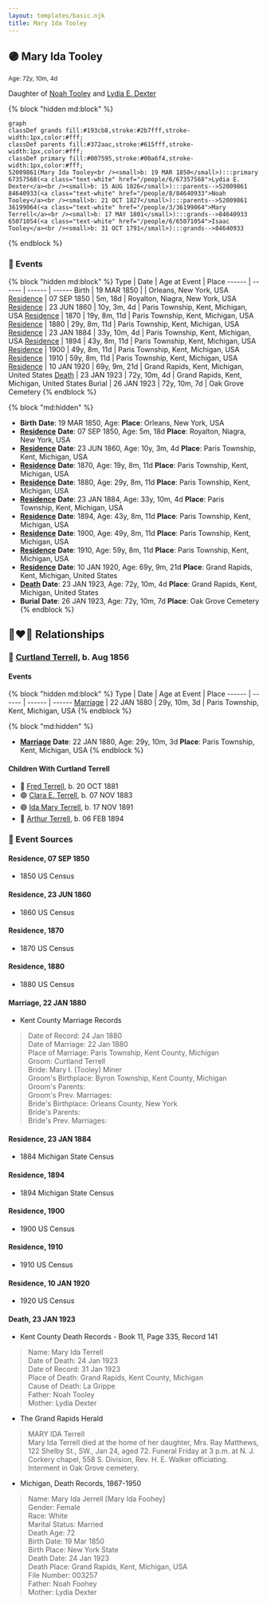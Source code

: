 ```yaml
---
layout: templates/basic.njk
title: Mary Ida Tooley
---
```

## 🟣 Mary Ida Tooley
<small>Age: 72y, 10m, 4d</small>

Daughter of [Noah Tooley](/people/8/84640933) and [Lydia E. Dexter](/people/6/67357568)

{% block "hidden md:block" %}
```mermaid
graph
classDef grands fill:#193cb8,stroke:#2b7fff,stroke-width:1px,color:#fff;
classDef parents fill:#372aac,stroke:#615fff,stroke-width:1px,color:#fff;
classDef primary fill:#007595,stroke:#00a6f4,stroke-width:1px,color:#fff;
52009861(Mary Ida Tooley<br /><small>b: 19 MAR 1850</small>):::primary
67357568(<a class="text-white" href="/people/6/67357568">Lydia E. Dexter</a><br /><small>b: 15 AUG 1826</small>):::parents-->52009861
84640933(<a class="text-white" href="/people/8/84640933">Noah Tooley</a><br /><small>b: 21 OCT 1827</small>):::parents-->52009861
36199064(<a class="text-white" href="/people/3/36199064">Mary Terrell</a><br /><small>b: 17 MAY 1801</small>):::grands-->84640933
65071054(<a class="text-white" href="/people/6/65071054">Isaac Tooley</a><br /><small>b: 31 OCT 1791</small>):::grands-->84640933
```
{% endblock %}

### 📆 Events

{% block "hidden md:block" %}
Type | Date | Age at Event | Place
------ | ------ | ------ | ------
Birth | 19 MAR 1850 |  | Orleans, New York, USA
[Residence](#event-event-0) | 07 SEP 1850 | 5m, 18d | Royalton, Niagra, New York, USA
[Residence](#event-event-1) | 23 JUN 1860 | 10y, 3m, 4d | Paris Township, Kent, Michigan, USA
[Residence](#event-event-2) | 1870 | 19y, 8m, 11d | Paris Township, Kent, Michigan, USA
[Residence](#event-event-3) | 1880 | 29y, 8m, 11d | Paris Township, Kent, Michigan, USA
[Residence](#event-event-4) | 23 JAN 1884 | 33y, 10m, 4d | Paris Township, Kent, Michigan, USA
[Residence](#event-event-5) | 1894 | 43y, 8m, 11d | Paris Township, Kent, Michigan, USA
[Residence](#event-event-6) | 1900 | 49y, 8m, 11d | Paris Township, Kent, Michigan, USA
[Residence](#event-event-7) | 1910 | 59y, 8m, 11d | Paris Township, Kent, Michigan, USA
[Residence](#event-event-8) | 10 JAN 1920 | 69y, 9m, 21d | Grand Rapids, Kent, Michigan, United States
[Death](#event-event-13) | 23 JAN 1923 | 72y, 10m, 4d | Grand Rapids, Kent, Michigan, United States
Burial | 26 JAN 1923 | 72y, 10m, 7d | Oak Grove Cemetery
{% endblock %}

{% block "md:hidden" %}
- **Birth**
**Date**: 19 MAR 1850, Age:
**Place**: Orleans, New York, USA
- **[Residence](#event-event-0)**
**Date**: 07 SEP 1850, Age: 5m, 18d
**Place**: Royalton, Niagra, New York, USA
- **[Residence](#event-event-1)**
**Date**: 23 JUN 1860, Age: 10y, 3m, 4d
**Place**: Paris Township, Kent, Michigan, USA
- **[Residence](#event-event-2)**
**Date**: 1870, Age: 19y, 8m, 11d
**Place**: Paris Township, Kent, Michigan, USA
- **[Residence](#event-event-3)**
**Date**: 1880, Age: 29y, 8m, 11d
**Place**: Paris Township, Kent, Michigan, USA
- **[Residence](#event-event-4)**
**Date**: 23 JAN 1884, Age: 33y, 10m, 4d
**Place**: Paris Township, Kent, Michigan, USA
- **[Residence](#event-event-5)**
**Date**: 1894, Age: 43y, 8m, 11d
**Place**: Paris Township, Kent, Michigan, USA
- **[Residence](#event-event-6)**
**Date**: 1900, Age: 49y, 8m, 11d
**Place**: Paris Township, Kent, Michigan, USA
- **[Residence](#event-event-7)**
**Date**: 1910, Age: 59y, 8m, 11d
**Place**: Paris Township, Kent, Michigan, USA
- **[Residence](#event-event-8)**
**Date**: 10 JAN 1920, Age: 69y, 9m, 21d
**Place**: Grand Rapids, Kent, Michigan, United States
- **[Death](#event-event-13)**
**Date**: 23 JAN 1923, Age: 72y, 10m, 4d
**Place**: Grand Rapids, Kent, Michigan, United States
- **Burial**
**Date**: 26 JAN 1923, Age: 72y, 10m, 7d
**Place**: Oak Grove Cemetery
{% endblock %}

## 👩‍❤️‍👨 Relationships

### 🔵 [Curtland Terrell](/people/4/47972604), b. Aug 1856

#### Events

{% block "hidden md:block" %}
Type | Date | Age at Event | Place
------ | ------ | ------ | ------
[Marriage](#event-family-0-event-0) | 22 JAN 1880 | 29y, 10m, 3d | Paris Township, Kent, Michigan, USA
{% endblock %}

{% block "md:hidden" %}
- **[Marriage](#event-family-0-event-0)**
**Date**: 22 JAN 1880, Age: 29y, 10m, 3d
**Place**: Paris Township, Kent, Michigan, USA
{% endblock %}

#### Children With Curtland Terrell
* 🔵 [Fred Terrell](/people/9/92332748), b. 20 OCT 1881
* 🟣 [Clara E. Terrell](/people/6/62490094), b. 07 NOV 1883
* 🟣 [Ida Mary Terrell](/people/7/71382896), b. 17 NOV 1891
* 🔵 [Arthur Terrell](/people/7/79436691), b. 06 FEB 1894
### 📰 Event Sources

#### <a id="event-event-0"></a> Residence, 07 SEP 1850
* 1850 US Census

#### <a id="event-event-1"></a> Residence, 23 JUN 1860
* 1860 US Census

#### <a id="event-event-2"></a> Residence, 1870
* 1870 US Census

#### <a id="event-event-3"></a> Residence, 1880
* 1880 US Census

#### <a id="event-family-0-event-0"></a> Marriage, 22 JAN 1880
* Kent County Marriage Records
>   
  > Date of Record: 24 Jan 1880  
  > Date of Marriage: 22 Jan 1880  
  > Place of Marriage: Paris Township, Kent County, Michigan  
  > Groom: Curtland Terrell  
  > Bride: Mary I. (Tooley) Miner  
  > Groom's Birthplace: Byron Township, Kent County, Michigan  
  > Groom's Parents:  
  > Groom's Prev. Marriages:  
  > Bride's Birthplace: Orleans County, New York  
  > Bride's Parents:  
  > Bride's Prev. Marriages:

#### <a id="event-event-4"></a> Residence, 23 JAN 1884
* 1884 Michigan State Census

#### <a id="event-event-5"></a> Residence, 1894
* 1894 Michigan State Census

#### <a id="event-event-6"></a> Residence, 1900
* 1900 US Census

#### <a id="event-event-7"></a> Residence, 1910
* 1910 US Census

#### <a id="event-event-8"></a> Residence, 10 JAN 1920
* 1920 US Census

#### <a id="event-event-13"></a> Death, 23 JAN 1923
* Kent County Death Records  - Book 11, Page 335, Record 141
>   
  > Name: Mary Ida Terrell  
  > Date of Death: 24 Jan 1923  
  > Date of Record: 31 Jan 1923  
  > Place of Death: Grand Rapids, Kent County, Michigan  
  > Cause of Death: La Grippe  
  > Father: Noah Tooley  
  > Mother: Lydia Dexter
* The Grand Rapids Herald
>   
  > MARY IDA Terrell  
  > Mary Ida Terrell died at the home of her daughter, Mrs. Ray Matthews, 122 Shelby St., SW., Jan 24, aged 72. Funeral Friday at 3 p.m. at N. J. Corkery chapel, 558 S. Division, Rev. H. E. Walker officiating. Interment in Oak Grove cemetery.
* Michigan, Death Records, 1867-1950
>   
  > Name: Mary Ida Jerrell [Mary Ida Foohey]   
  > Gender: Female  
  > Race: White  
  > Marital Status: Married  
  > Death Age: 72  
  > Birth Date: 19 Mar 1850  
  > Birth Place: New York State  
  > Death Date: 24 Jan 1923  
  > Death Place: Grand Rapids, Kent, Michigan, USA  
  > File Number: 003257  
  > Father: Noah Foohey  
  > Mother: Lydia Dexter
